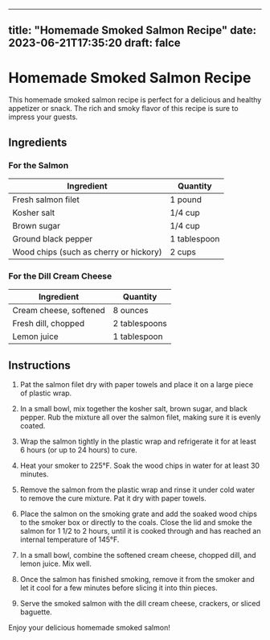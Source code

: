 
---
title: "Homemade Smoked Salmon Recipe"
date: 2023-06-21T17:35:20
draft: falce
---

# Homemade Smoked Salmon Recipe

This homemade smoked salmon recipe is perfect for a delicious and healthy appetizer or snack. The rich and smoky flavor of this recipe is sure to impress your guests.

## Ingredients

### For the Salmon

| Ingredient | Quantity |
| --- | --- |
| Fresh salmon filet | 1 pound |
| Kosher salt | 1/4 cup |
| Brown sugar | 1/4 cup |
| Ground black pepper | 1 tablespoon |
| Wood chips (such as cherry or hickory) | 2 cups |

### For the Dill Cream Cheese

| Ingredient | Quantity |
| --- | --- |
| Cream cheese, softened | 8 ounces |
| Fresh dill, chopped | 2 tablespoons |
| Lemon juice | 1 tablespoon |

## Instructions

1. Pat the salmon filet dry with paper towels and place it on a large piece of plastic wrap.

2. In a small bowl, mix together the kosher salt, brown sugar, and black pepper. Rub the mixture all over the salmon filet, making sure it is evenly coated.

3. Wrap the salmon tightly in the plastic wrap and refrigerate it for at least 6 hours (or up to 24 hours) to cure.

4. Heat your smoker to 225°F. Soak the wood chips in water for at least 30 minutes.

5. Remove the salmon from the plastic wrap and rinse it under cold water to remove the cure mixture. Pat it dry with paper towels.

6. Place the salmon on the smoking grate and add the soaked wood chips to the smoker box or directly to the coals. Close the lid and smoke the salmon for 1 1/2 to 2 hours, until it is cooked through and has reached an internal temperature of 145°F.

7. In a small bowl, combine the softened cream cheese, chopped dill, and lemon juice. Mix well.

8. Once the salmon has finished smoking, remove it from the smoker and let it cool for a few minutes before slicing it into thin pieces.

9. Serve the smoked salmon with the dill cream cheese, crackers, or sliced baguette.

Enjoy your delicious homemade smoked salmon!
